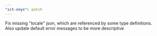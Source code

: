 ```yaml
---
"sit-onyx": patch
---
```


Fix missing "locale" json, which are referenced by some type definitions.
Also update default error messages to be more descriptive
